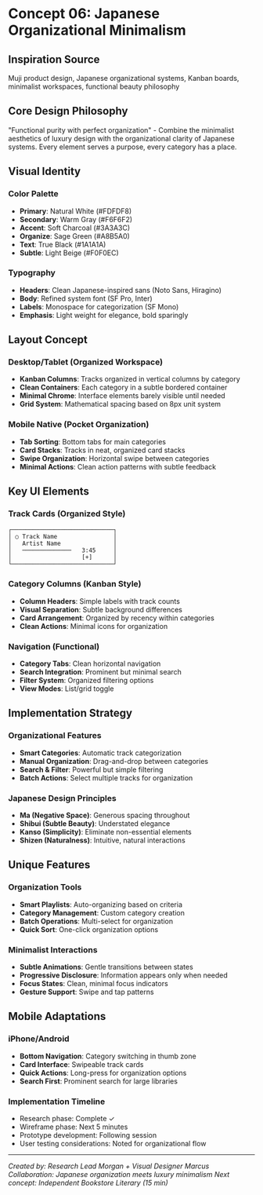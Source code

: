 # Concept 06: Japanese Organizational Minimalism

## Inspiration Source
Muji product design, Japanese organizational systems, Kanban boards, minimalist workspaces, functional beauty philosophy

## Core Design Philosophy
"Functional purity with perfect organization" - Combine the minimalist aesthetics of luxury design with the organizational clarity of Japanese systems. Every element serves a purpose, every category has a place.

## Visual Identity

### Color Palette
- **Primary**: Natural White (#FDFDF8)
- **Secondary**: Warm Gray (#F6F6F2)
- **Accent**: Soft Charcoal (#3A3A3C)
- **Organize**: Sage Green (#A8B5A0)
- **Text**: True Black (#1A1A1A)
- **Subtle**: Light Beige (#F0F0EC)

### Typography
- **Headers**: Clean Japanese-inspired sans (Noto Sans, Hiragino)
- **Body**: Refined system font (SF Pro, Inter)
- **Labels**: Monospace for categorization (SF Mono)
- **Emphasis**: Light weight for elegance, bold sparingly

## Layout Concept

### Desktop/Tablet (Organized Workspace)
- **Kanban Columns**: Tracks organized in vertical columns by category
- **Clean Containers**: Each category in a subtle bordered container
- **Minimal Chrome**: Interface elements barely visible until needed
- **Grid System**: Mathematical spacing based on 8px unit system

### Mobile Native (Pocket Organization)
- **Tab Sorting**: Bottom tabs for main categories
- **Card Stacks**: Tracks in neat, organized card stacks
- **Swipe Organization**: Horizontal swipe between categories
- **Minimal Actions**: Clean action patterns with subtle feedback

## Key UI Elements

### Track Cards (Organized Style)
```
┌─────────────────────────────┐
│ ○ Track Name                │
│   Artist Name               │
│   ──────────────   3:45     │
│                    [+]      │
└─────────────────────────────┘
```

### Category Columns (Kanban Style)
- **Column Headers**: Simple labels with track counts
- **Visual Separation**: Subtle background differences
- **Card Arrangement**: Organized by recency within categories
- **Clean Actions**: Minimal icons for organization

### Navigation (Functional)
- **Category Tabs**: Clean horizontal navigation
- **Search Integration**: Prominent but minimal search
- **Filter System**: Organized filtering options
- **View Modes**: List/grid toggle

## Implementation Strategy

### Organizational Features
- **Smart Categories**: Automatic track categorization
- **Manual Organization**: Drag-and-drop between categories  
- **Search & Filter**: Powerful but simple filtering
- **Batch Actions**: Select multiple tracks for organization

### Japanese Design Principles
- **Ma (Negative Space)**: Generous spacing throughout
- **Shibui (Subtle Beauty)**: Understated elegance
- **Kanso (Simplicity)**: Eliminate non-essential elements
- **Shizen (Naturalness)**: Intuitive, natural interactions

## Unique Features

### Organization Tools
- **Smart Playlists**: Auto-organizing based on criteria
- **Category Management**: Custom category creation
- **Batch Operations**: Multi-select for organization
- **Quick Sort**: One-click organization options

### Minimalist Interactions
- **Subtle Animations**: Gentle transitions between states
- **Progressive Disclosure**: Information appears only when needed
- **Focus States**: Clean, minimal focus indicators
- **Gesture Support**: Swipe and tap patterns

## Mobile Adaptations

### iPhone/Android
- **Bottom Navigation**: Category switching in thumb zone
- **Card Interface**: Swipeable track cards
- **Quick Actions**: Long-press for organization options
- **Search First**: Prominent search for large libraries

### Implementation Timeline
- Research phase: Complete ✓
- Wireframe phase: Next 5 minutes
- Prototype development: Following session
- User testing considerations: Noted for organizational flow

---
*Created by: Research Lead Morgan + Visual Designer Marcus*  
*Collaboration: Japanese organization meets luxury minimalism*
*Next concept: Independent Bookstore Literary (15 min)*